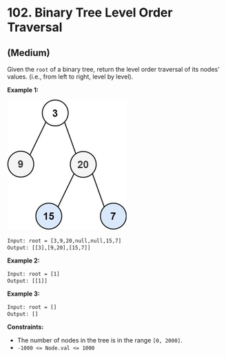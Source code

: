 # 102. Binary Tree Level Order Traversal
## (Medium)

Given the `root` of a binary tree, return the level order traversal of its nodes' values. (i.e., from left to right, level by level).


**Example 1:**

![alt text](image.png)

```
Input: root = [3,9,20,null,null,15,7]
Output: [[3],[9,20],[15,7]]
```

**Example 2:**

```
Input: root = [1]
Output: [[1]]
```

**Example 3:**

```
Input: root = []
Output: []
```

**Constraints:**

- The number of nodes in the tree is in the range `[0, 2000]`.
- `-1000 <= Node.val <= 1000`